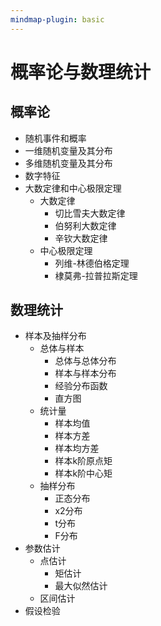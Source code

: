```yaml
---
mindmap-plugin: basic
---
```


# 概率论与数理统计
## 概率论
- 随机事件和概率
- 一维随机变量及其分布
- 多维随机变量及其分布
- 数字特征
- 大数定律和中心极限定理
    - 大数定律
        - 切比雪夫大数定律
        - 伯努利大数定律
        - 辛钦大数定律    
    - 中心极限定理
        - 列维-林德伯格定理
        - 棣莫弗-拉普拉斯定理

## 数理统计
- 样本及抽样分布
    - 总体与样本
        - 总体与总体分布
        - 样本与样本分布
        - 经验分布函数
        - 直方图        
    - 统计量
        - 样本均值
        - 样本方差
        - 样本均方差
        - 样本k阶原点矩
        - 样本k阶中心矩
    - 抽样分布
        - 正态分布
        - x2分布
        - t分布
        - F分布  
- 参数估计          
    - 点估计
        - 矩估计
        - 最大似然估计
    - 区间估计
- 假设检验



